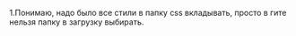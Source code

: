 1.Понимаю, надо было все стили в папку css вкладывать, просто в гите нельзя папку в загрузку выбирать.
